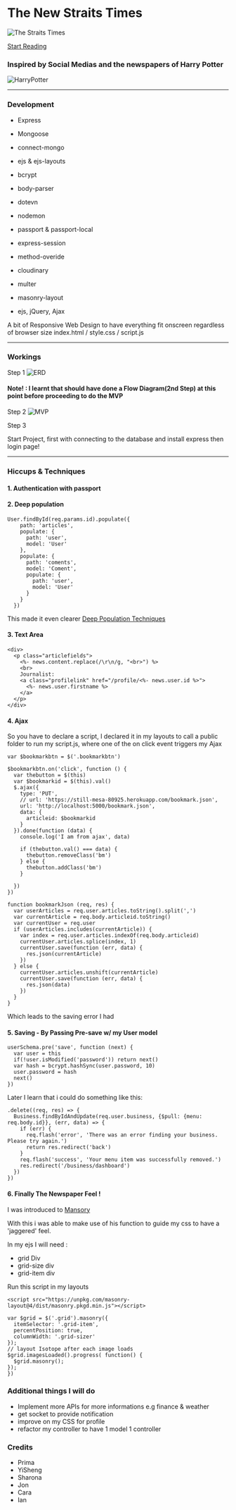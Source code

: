 # The New Straits Times

![The Straits Times](https://i.giphy.com/v2xIous7mnEYg.gif)

[Start Reading](https://still-mesa-80925.herokuapp.com/)

### Inspired by Social Medias and the newspapers of Harry Potter

![HarryPotter](https://media.tenor.co/images/62938ab5278a55160335805a935a4b81/tenor.gif)

***
### Development

* Express
* Mongoose
* connect-mongo
* ejs & ejs-layouts
* bcrypt
* body-parser
* dotevn
* nodemon
* passport & passport-local
* express-session
* method-overide
* cloudinary
* multer
* masonry-layout

* ejs, jQuery, Ajax

A bit of Responsive Web Design to have everything fit onscreen regardless of browser size
index.html / style.css / script.js

***
### Workings

Step 1
![ERD](https://github.com/DarkArtistry/project2/blob/master/ERD%20DiagramV1.1.png?raw=true)

#### Note! : I learnt that should have done a Flow Diagram(2nd Step) at this point before proceeding to do the MVP

Step 2
![MVP](https://github.com/DarkArtistry/project2/blob/master/Untitled%20Diagram.png?raw=true)

Step 3

Start Project, first with connecting to the database and install express then login page!

***
### Hiccups & Techniques

#### 1. Authentication with passport

#### 2. Deep population

```  
User.findById(req.params.id).populate({
    path: 'articles',
    populate: {
      path: 'user',
      model: 'User'
    },
    populate: {
      path: 'coments',
      model: 'Coment',
      populate: {
        path: 'user',
        model: 'User'
      }
    }
  })
  ```

This made it even clearer
[Deep Population Techniques](http://frontendcollisionblog.com/mongodb/2016/01/24/mongoose-populate.html)

#### 3. Text Area

```
<div>
  <p class="articlefields">
    <%- news.content.replace(/\r\n/g, "<br>") %>
    <br>
    Journalist:
    <a class="profilelink" href="/profile/<%- news.user.id %>">
      <%- news.user.firstname %>
    </a>
  </p>
</div>
```

#### 4. Ajax

So you have to declare a script, I declared it in my layouts to call a public folder to run my script.js, where one of the on click event triggers my Ajax

```
var $bookmarkbtn = $('.bookmarkbtn')

$bookmarkbtn.on('click', function () {
  var thebutton = $(this)
  var $bookmarkid = $(this).val()
  $.ajax({
    type: 'PUT',
    // url: 'https://still-mesa-80925.herokuapp.com/bookmark.json',
    url: 'http://localhost:5000/bookmark.json',
    data: {
      articleid: $bookmarkid
    }
  }).done(function (data) {
    console.log('I am from ajax', data)

    if (thebutton.val() === data) {
      thebutton.removeClass('bm')
    } else {
      thebutton.addClass('bm')
    }

  })
})
```
```
function bookmarkJson (req, res) {
  var userArticles = req.user.articles.toString().split(',')
  var currentArticle = req.body.articleid.toString()
  var currentUser = req.user
  if (userArticles.includes(currentArticle)) {
    var index = req.user.articles.indexOf(req.body.articleid)
    currentUser.articles.splice(index, 1)
    currentUser.save(function (err, data) {
      res.json(currentArticle)
    })
  } else {
    currentUser.articles.unshift(currentArticle)
    currentUser.save(function (err, data) {
      res.json(data)
    })
  }
}
```
Which leads to the saving error I had

#### 5. Saving - By Passing Pre-save w/ my User model

```
userSchema.pre('save', function (next) {
  var user = this
  if(!user.isModified('password')) return next()
  var hash = bcrypt.hashSync(user.password, 10)
  user.password = hash
  next()
})
```

Later I learn that i could do something like this:
```
.delete((req, res) => {
  Business.findByIdAndUpdate(req.user.business, {$pull: {menu: req.body.id}}, (err, data) => {
    if (err) {
      req.flash('error', 'There was an error finding your business. Please try again.')
      return res.redirect('back')
    }
    req.flash('success', 'Your menu item was successfully removed.')
    res.redirect('/business/dashboard')
  })
})
```

#### 6. Finally The Newspaper Feel !

I was introduced to [Mansory](http://masonry.desandro.com/#install)

With this i was able to make use of his function to guide my css to have a 'jaggered' feel.

In  my ejs I will need :
* grid Div
* grid-size div
* grid-item div

Run this script in my layouts
```
<script src="https://unpkg.com/masonry-layout@4/dist/masonry.pkgd.min.js"></script>
```
```
var $grid = $('.grid').masonry({
  itemSelector: '.grid-item',
  percentPosition: true,
  columnWidth: '.grid-sizer'
});
// layout Isotope after each image loads
$grid.imagesLoaded().progress( function() {
  $grid.masonry();
});
})
```

### Additional things I will do

* Implement more APIs for more informations e.g finance & weather
* get socket to provide notification
* improve on my CSS for profile
* refactor my controller to have 1 model 1 controller

### Credits

* Prima
* YiSheng
* Sharona
* Jon
* Cara
* Ian
